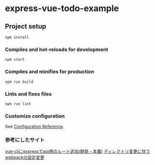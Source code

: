 # express-vue-todo-example

## Project setup
```
npm install
```

### Compiles and hot-reloads for development
```
npm start
```

### Compiles and minifies for production
```
npm run build
```

### Lints and fixes files
```
npm run lint
```

### Customize configuration
See [Configuration Reference](https://cli.vuejs.org/config/).

### 参考にしたサイト

[vue-cliにexpressでapi用のルート追加(開発・本番)](https://dennisreimann.de/articles/vue-cli-serve-express.html)
[ディレクトリ変更に伴うwebpackの設定変更](https://cli.vuejs.org/guide/webpack.html#modifying-options-of-a-plugin)
